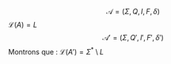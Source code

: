 $$\mathcal{A} = \left(\Sigma, Q, I, F, \delta \right)$$
$\mathcal{L}(A) = L$
$$\mathcal{A}' = \left(\Sigma, Q', I', F', \delta' \right)$$
$$$$
Montrons que : 
$\mathcal{L}(A') = \Sigma^{*} \setminus L$